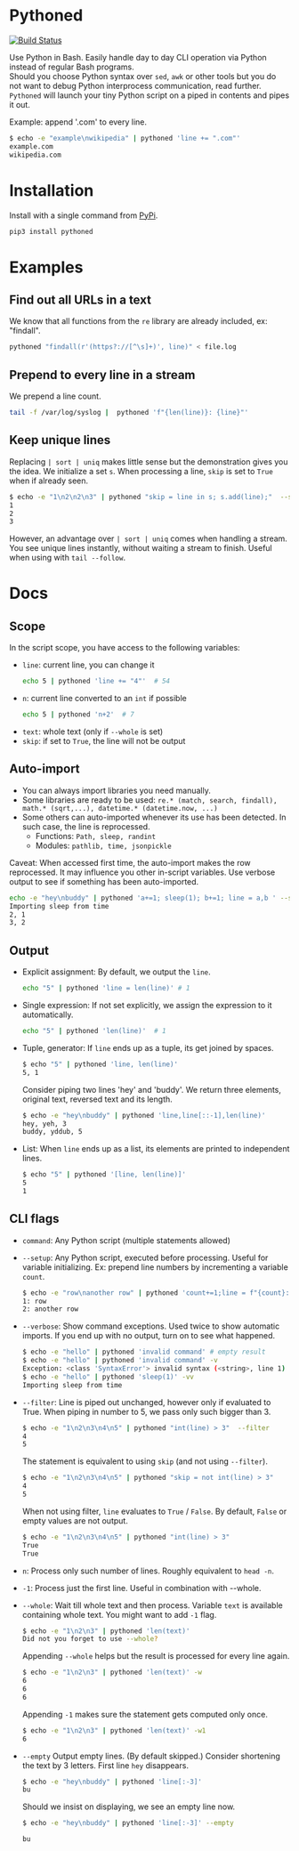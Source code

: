 # Pythoned
[![Build Status](https://travis-ci.org/CZ-NIC/pythoned.svg?branch=master)](https://travis-ci.org/CZ-NIC/pythoned)

Use Python in Bash. Easily handle day to day CLI operation via Python instead of regular Bash programs.  
Should you choose Python syntax over `sed`, `awk` or other tools but you do not want to debug Python interprocess communication, read further. `Pythoned` will launch your tiny Python script on a piped in contents and pipes it out. 

Example: append '.com' to every line.
```bash
$ echo -e "example\nwikipedia" | pythoned 'line += ".com"'
example.com
wikipedia.com
```

# Installation
Install with a single command from [PyPi](https://pypi.org/project/pythoned/).
```bash 
pip3 install pythoned    
```

# Examples

## Find out all URLs in a text

We know that all functions from the `re` library are already included, ex: "findall".

```bash
pythoned "findall(r'(https?://[^\s]+)', line)" < file.log
```

## Prepend to every line in a stream

We prepend a line count.

```bash
tail -f /var/log/syslog |  pythoned 'f"{len(line)}: {line}"'
```

## Keep unique lines

Replacing `| sort | uniq` makes little sense but the demonstration gives you the idea. We initialize a set `s`. When processing a line, `skip` is set to `True` when if already seen.  

```bash
$ echo -e "1\n2\n2\n3" | pythoned "skip = line in s; s.add(line);"  --setup "s=set();"
1
2
3
``` 

However, an advantage over `| sort | uniq` comes when handling a stream. You see unique lines instantly, without waiting a stream to finish. Useful when using with `tail --follow`.

# Docs

## Scope

In the script scope, you have access to the following variables:
* `line`: current line, you can change it
    ```bash
    echo 5 | pythoned 'line += "4"'  # 54 
    ```
* `n`: current line converted to an `int` if possible
    ```bash
    echo 5 | pythoned 'n+2'  # 7 
    ```
* `text`: whole text (only if `--whole` is set)
* `skip`: if set to `True`, the line will not be output

## Auto-import

* You can always import libraries you need manually.
* Some libraries are ready to be used: `re.* (match, search, findall), math.* (sqrt,...), datetime.* (datetime.now, ...)`
* Some others can auto-imported whenever its use has been detected. In such case, the line is reprocessed.
    * Functions: `Path, sleep, randint`
    * Modules: `pathlib, time, jsonpickle`

Caveat: When accessed first time, the auto-import makes the row reprocessed. It may influence you other in-script variables. Use verbose output to see if something has been auto-imported. 
```bash
echo -e "hey\nbuddy" | pythoned 'a+=1; sleep(1); b+=1; line = a,b ' --setup "a=0;b=0;" -vv
Importing sleep from time
2, 1
3, 2
```



## Output
* Explicit assignment: By default, we output the `line`.
    ```bash
    echo "5" | pythoned 'line = len(line)' # 1
    ```
* Single expression: If not set explicitly, we assign the expression to it automatically.
    ```bash
    echo "5" | pythoned 'len(line)'  # 1 
    ```
* Tuple, generator: If `line` ends up as a tuple, its get joined by spaces.
    ```bash
    $ echo "5" | pythoned 'line, len(line)'
    5, 1 
    ```
  
    Consider piping two lines 'hey' and 'buddy'. We return three elements, original text, reversed text and its length.
    ```bash
    $ echo -e "hey\nbuddy" | pythoned 'line,line[::-1],len(line)' 
    hey, yeh, 3
    buddy, yddub, 5
    ```
* List: When `line` ends up as a list, its elements are printed to independent lines.
    ```bash
    $ echo "5" | pythoned '[line, len(line)]'
    5
    1 
    ```

## CLI flags
* `command`: Any Python script (multiple statements allowed)
* `--setup`: Any Python script, executed before processing. Useful for variable initializing.
    Ex: prepend line numbers by incrementing a variable `count`.
    ```bash
    $ echo -e "row\nanother row" | pythoned 'count+=1;line = f"{count}: {line}"'  --setup 'count=0'
    1: row
    2: another row
    ```
* `--verbose`: Show command exceptions. Used twice to show automatic imports. If you end up with no output, turn on to see what happened.
    ```bash
    $ echo -e "hello" | pythoned 'invalid command' # empty result
    $ echo -e "hello" | pythoned 'invalid command' -v
    Exception: <class 'SyntaxError'> invalid syntax (<string>, line 1) on line: hello
    $ echo -e "hello" | pythoned 'sleep(1)' -vv
    Importing sleep from time
    ```
* `--filter`: Line is piped out unchanged, however only if evaluated to True.
    When piping in number to 5, we pass only such bigger than 3.
    ```bash
    $ echo -e "1\n2\n3\n4\n5" | pythoned "int(line) > 3"  --filter
    4
    5
    ```
    The statement is equivalent to using `skip` (and not using `--filter`).
    ```bash
    $ echo -e "1\n2\n3\n4\n5" | pythoned "skip = not int(line) > 3"
    4
    5
    ```
    When not using filter, `line` evaluates to `True` / `False`. By default, `False` or empty values are not output. 
    ```bash
    $ echo -e "1\n2\n3\n4\n5" | pythoned "int(line) > 3"   
    True
    True
    ```
* `n`: Process only such number of lines. Roughly equivalent to `head -n`.
* `-1`: Process just the first line. Useful in combination with --whole.
* `--whole`: Wait till whole text and then process. Variable `text` is available containing whole text. You might want to add `-1` flag.
    ```bash
    $ echo -e "1\n2\n3" | pythoned 'len(text)' 
    Did not you forget to use --whole?
    ```
  
    Appending `--whole` helps but the result is processed for every line again.
    ```bash
    $ echo -e "1\n2\n3" | pythoned 'len(text)' -w 
    6
    6
    6
    ```
  
    Appending `-1` makes sure the statement gets computed only once. 
    ```bash
    $ echo -e "1\n2\n3" | pythoned 'len(text)' -w1
    6    
    ```
* `--empty` Output empty lines. (By default skipped.)
    Consider shortening the text by 3 letters. First line `hey` disappears.
    ```bash
    $ echo -e "hey\nbuddy" | pythoned 'line[:-3]'
    bu
    ```
    Should we insist on displaying, we see an empty line now.
    ```bash
    $ echo -e "hey\nbuddy" | pythoned 'line[:-3]' --empty
    
    bu
    ```
